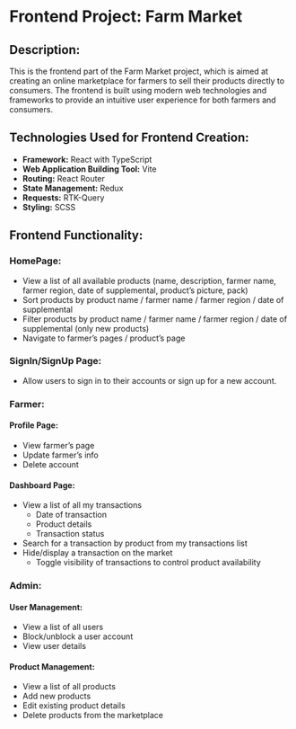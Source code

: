 # Frontend Project: Farm Market

## Description:

This is the frontend part of the Farm Market project, which is aimed at creating an online marketplace for farmers to sell their products directly to consumers. The frontend is built using modern web technologies and frameworks to provide an intuitive user experience for both farmers and consumers.

## Technologies Used for Frontend Creation:

- **Framework:** React with TypeScript
- **Web Application Building Tool:** Vite
- **Routing:** React Router
- **State Management:** Redux
- **Requests:** RTK-Query
- **Styling:** SCSS

## Frontend Functionality:

### HomePage:

- View a list of all available products (name, description, farmer name, farmer region, date of supplemental, product’s picture, pack)
- Sort products by product name / farmer name / farmer region / date of supplemental
- Filter products by product name / farmer name / farmer region / date of supplemental (only new products)
- Navigate to farmer’s pages / product’s page

### SignIn/SignUp Page:

- Allow users to sign in to their accounts or sign up for a new account.

### Farmer:

#### Profile Page:

- View farmer’s page
- Update farmer’s info
- Delete account

#### Dashboard Page:

- View a list of all my transactions
  - Date of transaction
  - Product details
  - Transaction status
- Search for a transaction by product from my transactions list
- Hide/display a transaction on the market
  - Toggle visibility of transactions to control product availability

### Admin:

#### User Management:

- View a list of all users
- Block/unblock a user account
- View user details

#### Product Management:

- View a list of all products
- Add new products
- Edit existing product details
- Delete products from the marketplace
